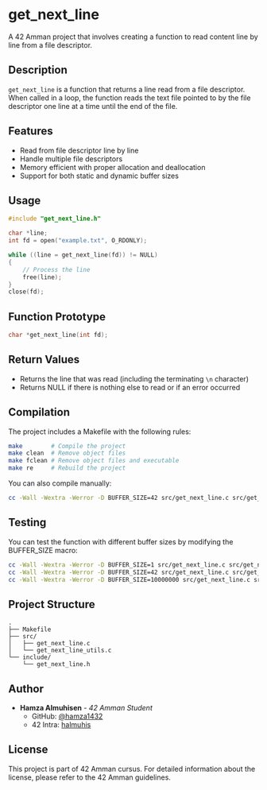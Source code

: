 # get_next_line

A 42 Amman project that involves creating a function to read content line by line from a file descriptor.

## Description

`get_next_line` is a function that returns a line read from a file descriptor. When called in a loop, the function reads the text file pointed to by the file descriptor one line at a time until the end of the file.

## Features

- Read from file descriptor line by line
- Handle multiple file descriptors
- Memory efficient with proper allocation and deallocation
- Support for both static and dynamic buffer sizes

## Usage

```c
#include "get_next_line.h"

char *line;
int fd = open("example.txt", O_RDONLY);

while ((line = get_next_line(fd)) != NULL)
{
    // Process the line
    free(line);
}
close(fd);
```

## Function Prototype

```c
char *get_next_line(int fd);
```

## Return Values

- Returns the line that was read (including the terminating `\n` character)
- Returns NULL if there is nothing else to read or if an error occurred

## Compilation

The project includes a Makefile with the following rules:

```bash
make        # Compile the project
make clean  # Remove object files
make fclean # Remove object files and executable
make re     # Rebuild the project
```

You can also compile manually:
```bash
cc -Wall -Wextra -Werror -D BUFFER_SIZE=42 src/get_next_line.c src/get_next_line_utils.c -I include
```

## Testing

You can test the function with different buffer sizes by modifying the BUFFER_SIZE macro:

```bash
cc -Wall -Wextra -Werror -D BUFFER_SIZE=1 src/get_next_line.c src/get_next_line_utils.c -I include
cc -Wall -Wextra -Werror -D BUFFER_SIZE=42 src/get_next_line.c src/get_next_line_utils.c -I include
cc -Wall -Wextra -Werror -D BUFFER_SIZE=10000000 src/get_next_line.c src/get_next_line_utils.c -I include
```

## Project Structure

```
.
├── Makefile
├── src/
│   ├── get_next_line.c
│   └── get_next_line_utils.c
└── include/
    └── get_next_line.h
```

## Author

- **Hamza Almuhisen** - *42 Amman Student*
  - GitHub: [@hamza1432](https://github.com/halmuhis)
  - 42 Intra: [halmuhis](https://profile.intra.42.fr/)

## License

This project is part of 42 Amman cursus. For detailed information about the license, please refer to the 42 Amman guidelines.
